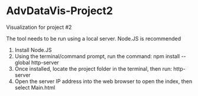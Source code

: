 # AdvDataVis-Project2
Visualization for project #2

The tool needs to be run using a local server. Node.JS is recommended

1. Install Node.JS
2. Using the terminal/command prompt, run the command: npm install --global http-server
3. Once installed, locate the project folder in the terminal, then run: http-server
4. Open the server IP address into the web browser to open the index, then select Main.html
